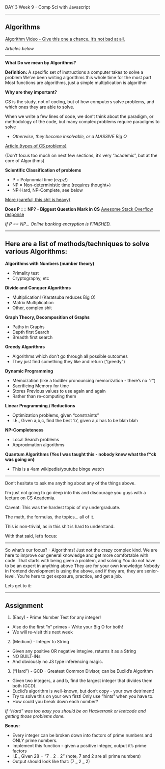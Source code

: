DAY 3
Week 9 - Comp Sci with Javascript

---

## Algorithms

[Algorithm Video - Give this one a chance. It’s not bad at all.](https://www.youtube.com/watch?v=rL8X2mlNHPM)


_Articles below_

---

**What Do we mean by Algorithms?**

**Definition:**
A specific set of instructions a computer takes to solve a problem
We’ve been writing algorithms this whole time for the most part
Most functions are algorithms, just a simple multiplication is algorithm

**Why are they important?**

CS is the study, not of coding, but of how computers solve problems, and which ones they are able to solve.

When we write a few lines of code, we don’t think about the paradigm, or methodology of the code, but many complex problems require paradigms to solve

- _Otherwise, they become insolvable, or a MASSIVE Big O_

[Article (types of CS problems)](http://www.multiwingspan.co.uk/a23.php?page=types)

(Don’t focus too much on next few sections, it’s very “academic”, but at the core of Algorithms)

**Scientific Classification of problems**

* P = Polynomial time (ezpz!)
* NP = Non-deterministic time (requires thought+)
* NP-Hard, NP-Complete, see below

[More (careful, this shit is heavy)](https://en.wikipedia.org/wiki/NP-completeness)

**Does P == NP? - Biggest Question Mark in CS**
[Awesome Stack Overflow response](https://stackoverflow.com/questions/111307/whats-p-np-and-why-is-it-such-a-famous-question)

_If P == NP... Online banking encryption is FINISHED._

---

## Here are a list of methods/techniques to solve various Algorithms:

**Algorithms with Numbers (number theory)**

* Primality test
* Cryptography, etc

**Divide and Conquer Algorithms**

* Multiplication! (Karatsuba reduces Big O)
* Matrix Multiplication
* Other, complex shit

**Graph Theory, Decomposition of Graphs**

* Paths in Graphs
* Depth first Search
* Breadth first search

**Greedy Algorithms**

* Algorithms which don’t go through all possible outcomes
* They just find something they like and return (“greedy”)

**Dynamic Programming**

* Memoization (like a toddler pronouncing memorization - there’s no “r”)
* Sacrificing Memory for time
* Stores Previous values to use again and again
* Rather than re-computing them

**Linear Programming / Reductions**

* Optimization problems, given “constraints”
* I.E., Given a,b,c, find the best ‘b’, given a,c has to be blah blah

**NP-Completeness**

* Local Search problems
* Approximation algorithms

**Quantum Algorithms (Yes I was taught this - nobody knew what the f\*ck was going on)**

* This is a 4am wikipedia/youtube binge watch

---

Don’t hesitate to ask me anything about any of the things above.

I’m just not going to go deep into this and discourage you guys with a lecture on CS Academia.

Caveat: This was the hardest topic of my undergraduate. 

The math, the formulas, the topics... all of it.

This is non-trivial, as in this shit is hard to understand. 

With that said, let’s focus:

---

So what’s our focus? - Algorithms!
Just not the crazy complex kind.
We are here to improve our general knowledge and get more comfortable with code.
That starts with being given a problem, and solving
You do not have to be an expert in anything above
They are for your own knowledge
Nobody in frontend development is using the above, and if they are, they are senior-level.
You’re here to get exposure, practice, and get a job.

Lets get to it:

---

## Assignment
1. (Easy) - Prime Number Test for any integer!

* Also do the first “n” primes - Write your Big O for both!
* We will re-visit this next week

2. (Medium) - Integer to String

* Given any positive OR negative integive, returns it as a String
* NO BUILT-INs
* And obviously no JS type inferencing magic.

3. (“Hard”) - GCD - Greatest Common Divisor, can be Euclid’s Algorithm

* Given two integers, a and b, find the largest integer that divides them both (GCD).
* Euclid’s algorithm is well-known, but don’t copy - your own detriment!
* Try to solve this on your own first! Only use “hints” when you have to.
* How could you break down each number?

_If “Hard” was too easy you should be on Hackerrank or leetcode and getting those problems done._

**Bonus:**

* Every integer can be broken down into factors of prime numbers and ONLY prime numbers.
* Implement this function - given a positive integer, output it’s prime factors
* I.E., Given 28 = “7 _ 2 _ 2” (note, 7 and 2 are all prime numbers)
* Output should look like that: (7 _ 2 _ 2)
